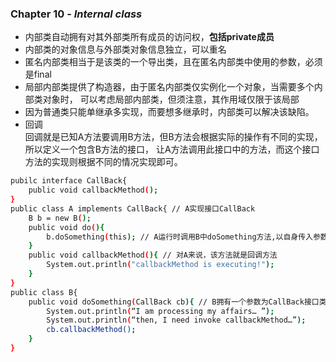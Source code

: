 ### Chapter 10 - ***Internal class***
* 内部类自动拥有对其外部类所有成员的访问权，**包括private成员**   
* 内部类的对象信息与外部类对象信息独立，可以重名
* 匿名内部类相当于是该类的一个导出类，且在匿名内部类中使用的参数，必须是final 
* 局部内部类提供了构造器，由于匿名内部类仅实例化一个对象，当需要多个内部类对象时，
可以考虑局部内部类，但须注意，其作用域仅限于该局部
* 因为普通类只能单继承多实现，而要想多继承时，内部类可以解决该缺陷。
* 回调  
回调就是已知A方法要调用B方法，但B方法会根据实际的操作有不同的实现，所以定义一个包含B方法的接口，
让A方法调用此接口中的方法，而这个接口方法的实现则根据不同的情况实现即可。   
```sh 
pubilc interface CallBack{
    public void callbackMethod();
}
public class A implements CallBack{ // A实现接口CallBack
    B b = new B();
    public void do(){
        b.doSomething(this); // A运行时调用B中doSomething方法,以自身传入参数，B已取得A，可以随时回调A所实现的CallBack接口中的方法
    }
    public void callbackMethod(){ // 对A来说，该方法就是回调方法
        System.out.println("callbackMethod is executing!");
    }
}
public class B{
    public void doSomething(CallBack cb){ // B拥有一个参数为CallBack接口类型的方法
        System.out.println(“I am processing my affairs… ”);
        System.out.println(“then, I need invoke callbackMethod…”);
        cb.callbackMethod();
    }
}
```